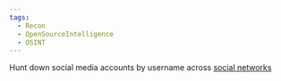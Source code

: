 ```yaml
---
tags:
  - Recon
  - OpenSourceIntelligence
  - OSINT
---
```

Hunt down social media accounts by username across [social networks](https://github.com/sherlock-project/sherlock/blob/master/sites.md)


